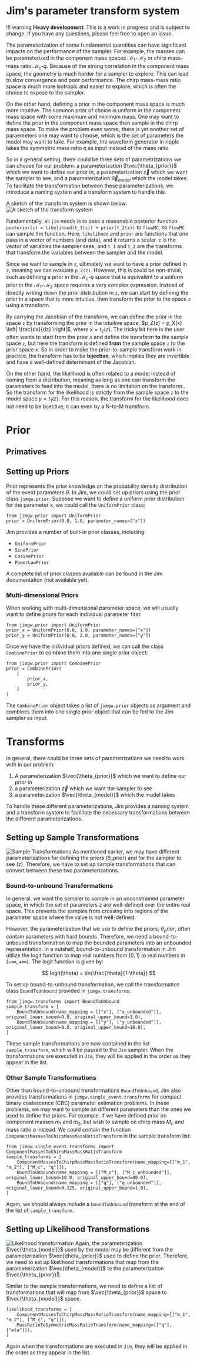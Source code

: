 # Jim's parameter transform system

!!! warning
    **Heavy development**: This is a work in progress and is subject to change. If you have any questions, please feel free to open an issue.

The parameterization of some fundamental quantities can have significant impacts on the performance of the sampler. For example, the masses can be parameterized in the component mass spaces $\mathcal{M}_1$-$\mathcal{M}_2$ or chirp mass-mass ratio $\mathcal{M}_c$-$q$. Because of the strong correlation in the component mass space, the geometry is much harder for a sampler to explore. This can lead to slow convergence and poor performance. The chirp mass-mass ratio space is much more isotropic and easier to explore, which is often the choice to expose to the sampler.

On the other hand, defining a prior in the component mass space is much more intuitive. The common prior of choice is uniform in the component mass space with some maximum and minimum mass. One may want to define the prior in the component mass space then sample in the chirp mass space. To make the problem even worse, there is yet another set of paraemeters one may want to choose, which is the set of parameters the model may want to take. For example, the waveform generator in ripple takes the symmetric mass ratio $\eta$ as input instead of the mass ratio.

So in a general setting, there could be three sets of parametrizations we can choose for our problem: a parameterization $\vec{\theta_{prior}}$ which we want to define our prior in, a parameterization $\vec{z}$ which we want the sampler to see, and a parameterization $\vec{\theta}_{model}$ which the model takes. To facilitate the transformation between these parameterizations, we introduce a naming system and a transform system to handle this.

A sketch of the transform system is shown below:
![A sketch of the transform system](prior_system_diagram.png)

Fundamentally, all `jim` needs is to pass a reasonable posterior function `posterior(z) = likelihood(t_1(z)) + prior(t_2(z))` to `flowMC`, so `flowMC` can sample the function. Here, `likelihood` and `prior` are functions that one pass in a vector of numbers (and data), and it returns a scalar. `z` is the vector of variables the sampler sees, and `t_1` and `t_2` are the transforms that transform the variables between the sampler and the model. 

Since we want to sample in `z`, ultimately we want to have a prior defined in `z`, meaning we can evaluate `p_Z(z)`. However, this is could be non-trivial, such as defining a prior in the $\mathcal{M}_c$-$q$ space that is equivalent to a uniform prior in the $\mathcal{M}_1$-$\mathcal{M}_2$ space requires a very complex expression. Instead of directly writing down the prior distribution in `z`, we can start by defining the prior in a space that is more intuitive, then transform the prior to the space `z` using a transform. 

By carrying the Jacobian of the transform, we can define the prior in the space `z` by transforming the prior in the intuitive space, $p_Z(z) = p_X(x) \left| \frac{dx}{dz} \right|$, where $x = t_2(z)$. The tricky bit here is the user often wants to start from the prior $x$ and define the transform **to** the sample space `z`, but here the transform is defined **from** the sample space `z` to the prior space $x$. So in order to make the prior-to-sample transform work in practice, the transform has to be **bijective**, which implies they are invertible and have a well-defined determinant of the Jacobian.

On the other hand, the likelihood is often related to a model instead of coming from a distribution, meaning as long as one can transform the parameters to feed into the model, there is no limitation on the transform.. So the transform for the likelihood is strictly from the sample space `z` to the model space $y = t_1(z)$. For this reason, the transform for the likelihood does not need to be bijective, it can even by a N-to-M transform.

# Prior

## Primatives


## Setting up Priors
Prior represents the prior knowledge on the probability density distribution of the event parameters $\theta$. In Jim, we could set up priors using the prior class `jimgw.prior`. Suppose we want to define a uniform prior distribution for the parameter $x$, we could call the `UniformPrior` class:

```
from jimgw.prior import UniformPrior
prior = UniformPrior(0.0, 1.0, parameter_names=["x"])
```

Jim provides a number of built-in prior classes, including:
- `UniformPrior`
- `SinePrior`
- `CosinePrior`
- `PowerLawPrior`

A complete list of prior classes available can be found in the Jim documentation (not available yet).

### Multi-dimensional Priors
When working with multi-dimensional parameter space, we will usually want to define priors for each individual parameter first:

```
from jimgw.prior import UniformPrior
prior_x = UniformPrior(0.0, 1.0, parameter_names=["x"])
prior_y = UniformPrior(0.0, 2.0, parameter_names=["y"])
```

Once we have the individual priors defined, we can call the class `CombinePrior` to combine them into one single prior object:

```
from jimgw.prior import CombinePrior
prior = CombinePrior(
    [
        prior_x,
        prior_y,
    ]
)
```

The `CombinePrior` object takes a list of `jimgw.prior` objects as argument and combines them into one single prior object that can be fed to the Jim sampler as input.

# Transforms
In general, there could be three sets of parametrizations we need to work with in our problem:

1. A parameterization $\vec{\theta_{prior}}$ which we want to define our prior in
2. a parameterization $\vec{z}$ which we want the sampler to see 
3. a parameterization $\vec{\theta_{model}}$ which the model takes

To handle these different parameterizations, Jim provides a naming system and a transform system to facilitate the necessary transformations between the different parameterizations.

## Setting up Sample Transformations
![Sample Transformations](sample_transform.png)
As mentioned earlier, we may have different parameterizations for defining the priors (θ_prior) and for the sampler to see (z). Therefore, we have to set up sample transformations that can convert between these two parameterizations.

### Bound-to-unbound Transformations
In general, we want the sampler to sample in an unconstrained parameter space, in which the set of parameters $z$ are well-defined over the entire real space. This prevents the samples from crossing into regions of the parameter space where the value is not well-defined.

However, the parameterization that we use to define the priors, $θ_prior$, often contain parameters with hard bounds. Therefore, we need a bound-to-unbound transformation to map the bounded parameters into an unbounded representation. In a nutshell, bound-to-unbound transformation in Jim utilize the logit function to map real numbers from $(0, 1)$ to real numbers in $(-\infty, +\infty)$. The logit function is given by:

$$
logit(\theta) = \ln{\frac{\theta}{1-\theta}}
$$

To set up bound-to-unbound transformation, we call the transformation class `BoundToUnbound` provided in `jimgw.transforms`:

```
from jimgw.transforms import BoundToUnbound
sample_transform = [
    BoundToUnbound(name_mapping = [["x"], ["x_unbounded"]], original_lower_bound=0.0, original_upper_bound=1.0),
    BoundToUnbound(name_mapping = [["y"], ["y_unbounded"]], original_lower_bound=0.0, original_upper_bound=10.0),
]
```

These sample transformations are now contained in the list `sample_transform`, which will be passed to the `Jim` sampler. When the transformations are executed in `Jim`, they will be applied in the order as they appear in the list.

### Other Sample Transformations
Other than bound-to-unbound transformations `BoundToUnbound`, Jim also provides transformations in `jimgw.single_event.transforms` for compact binary coalescence (CBC) parameter estimation problems. In these problems, we may want to sample on different parameters than the ones we used to define the priors. For example, if we have defined prior on component masses $m_1$ and $m_2$, but wish to sample on chirp mass $M_c$ and mass ratio $q$ instead. We could contain the function `ComponentMassesToChirpMassMassRatioTransform` in the sample transform list:

```
from jimgw.single_event.transforms import ComponentMassesToChirpMassMassRatioTransform
sample_transforms = [
    ComponentMassesToChirpMassMassRatioTransform(name_mapping=[["m_1", "m_2"], ["M_c", "q"]]),
    BoundToUnbound(name_mapping = [["M_c"], ["M_c_unbounded"]], original_lower_bound=10.0, original_upper_bound=80.0),
    BoundToUnbound(name_mapping = [["q"], ["q_unbounded"]], original_lower_bound=0.125, original_upper_bound=1.0),
]
```

Again, we should always include a `boundToUnbound` transform at the end of the list of `sample_transform`.


## Setting up Likelihood Transformations
![Likelihood transformation](likelihood_transform.png)
Again, the parameterization $\vec{\theta_{model}}$ used by the model may be different from the parameterization $\vec{\theta_{prior}}$ used to define the prior. Therefore, we need to set up likelihood transformations that map from the parameterization $\vec{\theta_{model}}$ to the parameterization $\vec{\theta_{prior}}$.

Similar to the sample transformations, we need to define a list of transformations that will map from $\vec{\theta_{prior}}$ space to $\vec{\theta_{model}}$ space.

```
likelihood_transforms = [
    ComponentMassesToChirpMassMassRatioTransform(name_mapping=[["m_1", "m_2"], ["M_c", "q"]]),
    MassRatioToSymmetricMassRatioTransform(name_mapping=[["q"], ["eta"]]),
]
```

Again when the transformations are executed in `Jim`, they will be applied in the order as they appear in the list.
